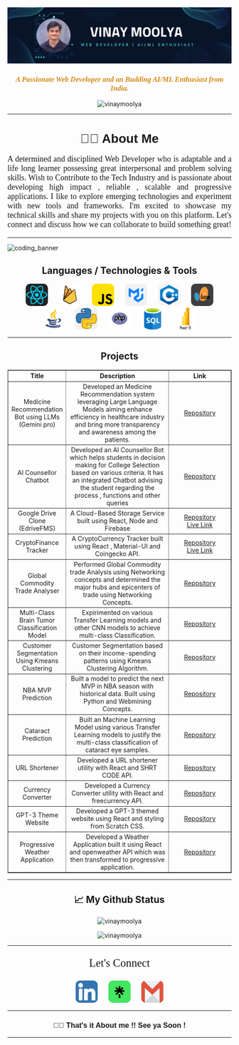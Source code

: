 <img src="./images/banner_github.png" alt="banner"/>

<!-- <h1 align="center">Hi 👋, I'm VINAY MOOLYA</h1> -->
<h3 align="center" style="color:#d68813;font-family:Fira Code;"><i>A Passionate Web Developer and an Budding AI/ML Enthusiast from India.</i></h3>
<p align="center"> <img src="https://komarev.com/ghpvc/?username=vinaymoolya&label=Profile%20views&color=0e75b6&style=flat" alt="vinaymoolya" /> </p>
<hr>
<h1 align="center" style="font-family:Sans-Serif;">👋🏻 About Me</h1>

<p align="justify" style="font-size:18px;font-family:Fira Code;">A determined and disciplined Web Developer who is adaptable and a life long learner possessing great interpersonal and problem solving skills. Wish to Contribute to the Tech Industry and is passionate about developing high impact , reliable , scalable and progressive applications. I like to explore emerging technologies and experiment with new tools and frameworks. I'm excited to showcase my technical skills and share my projects with you on this platform. Let's connect and discuss how we can collaborate to build something great!</p>

<hr/>

<div>
<img src="https://user-images.githubusercontent.com/74038190/225813708-98b745f2-7d22-48cf-9150-083f1b00d6c9.gif" alt="coding_banner"/>
<h2 align ="center">Languages / Technologies & Tools</h2>
<div align="center">
    <img src="./images/logos/react.png" width="10%" height="50px" style="border-radius:10px;margin:0 10px;"/>
    <img src="./images/logos/firebase.png" width="10%" height="50px" style="border-radius:10px;margin:0 10px;"/>
    <img src="./images/logos/js.png" width="10%" height="50px" style="border-radius:10px;margin:0 10px;"/>
    <img src="./images/logos/materialui.png" width="10%" height="50px" style="border-radius:10px;margin:0 10px;"/>
    <img src="./images/logos/c++.png" width="10%" height="50px" style="border-radius:10px;margin:0 10px;"/>
    <img src="./images/logos/scikit.png" width="10%" height="50px" style="border-radius:10px;margin:0 10px;"/>
    <img src="./images/logos/java.png" width="10%" height="50px" style="border-radius:10px;margin:0 10px;">
    <img src="./images/logos/python.png" width="10%" height="50px" style="border-radius:10px;margin:0 10px;">
    <img src="./images/logos/php.png" width="10%" height="50px" style="border-radius:10px;margin:0 10px;">
    <img src="./images/logos/sql.png" width="10%" height="50px" style="border-radius:10px;margin:0 10px;">
    <img src="./images/logos/powerbi.jpeg" width="10%" height="50px" style="border-radius:10px;margin:0 10px;">
</div>
<hr>
<h2 align="center">Projects</h2>
<table border="1" cellpadding="10" cellspacing="10" width="100%">
    <thead>
        <tr>
            <th style="text-align:center;" width="20%">Title</th>
            <th style="text-align:center;"  width="50%">Description</th>
            <th style="text-align:center;"  width="30%">Link</th>
        </tr>
    </thead>
    <tbody border=1>
        <tr>
            <td style="text-align:center;" >Medicine Recommendation Bot using LLMs (Gemini pro)</td>
            <td style="text-align:center;" >Developed an Medicine Recommendation system leveraging Large Language Models aiming enhance efficiency in healthcare industry and bring more transparency and awareness among the patients.</td>
            <td style="text-align:center;" >
                <a href="https://github.com/VinayMoolya/MedicineAI" target="_blank">Repository</a><br>
            </td>
        </tr>
        <tr>
            <td style="text-align:center;" >AI Counsellor Chatbot</td>
            <td style="text-align:center;" >Developed an AI Counsellor Bot which helps students in decision making for College Selection based on various criteria. It has an integrated Chatbot advising the student regarding the process , functions and other queries</td>
            <td style="text-align:center;" >
                <a href="https://github.com/VinayMoolya/AICounsellorChatbot" target="_blank">Repository</a><br>
            </td>
        </tr>
        <tr>
            <td style="text-align:center;" >Google Drive Clone (EdriveFMS)</td>
            <td style="text-align:center;" >A Cloud-Based Storage Service built using React, Node and Firebase</td>
            <td style="text-align:center;" >
                <a href="https://github.com/VinayMoolya/gdrivefms" target="_blank">Repository</a><br>
                <a href="https://vinaymoolya.github.io/gdrivefms/" target="_blank">Live Link</a>
            </td>
        </tr>
        <tr>
            <td style="text-align:center;" >CryptoFinance Tracker</td>
            <td style="text-align:center;" >A CryptoCurrency Tracker built using React , Material-UI and Coingecko API.</td>
            <td style="text-align:center;" >
                <a href="https://github.com/VinayMoolya/cryptotracker" target="_blank">Repository</a><br>
                <a href="https://vinaymoolya.github.io/cryptotracker/" target="_blank">Live Link</a>
            </td>
        </tr>
        <tr>
            <td style="text-align:center;" ><center>Global Commodity Trade Analyser</center></td>
            <td style="text-align:center;" >Performed Global Commodity trade Analysis using Networking concepts and determined the major hubs and epicenters of trade using Networking Concepts.</td>
            <td style="text-align:center;" >
                <a href="https://github.com/VinayMoolya/GlobalCommodityTradeAnalyser" target="_blank">Repository</a><br>
            </td>
        </tr>
        <tr>
            <td style="text-align:center;" >Multi-Class Brain Tumor Classification Model</td>
            <td style="text-align:center;" > Expirimented on various Transfer Learning models and other CNN models to achieve multi-class Classification.</td>
            <td style="text-align:center;" >
                <a href="https://github.com/VinayMoolya/BrainTumor_SI" target="_blank">Repository</a><br>
            </td>
        </tr>
                <tr>
            <td style="text-align:center;" >Customer Segmentation Using Kmeans Clustering</td>
            <td style="text-align:center;" > Customer Segmentation based on their income-spending patterns using Kmeans Clustering Algorithm.</td>
            <td style="text-align:center;" >
                <a href="https://github.com/VinayMoolya/KmeansCustomerSegmentation" target="_blank">Repository</a><br>
            </td>
        </tr>
        <tr>
            <td style="text-align:center;" >NBA MVP Prediction</td>
            <td style="text-align:center;" >Built a model to predict the next MVP in NBA season with historical data. Built using Python and Webmining Concepts.</td>
            <td style="text-align:center;" >
                <a href="https://github.com/VinayMoolya/NBA_MVP_23_Prediction" target="_blank">Repository</a><br>
            </td>
        </tr>
        <tr>
            <td style="text-align:center;" >Cataract Prediction</td>
            <td style="text-align:center;" >Built an Machine Learning Model using various Transfer Learning models to justify the multi-class classification of cataract eye samples.</td>
            <td style="text-align:center;" >
                <a href="https://github.com/VinayMoolya/Cataract_Prediction_ML" target="_blank">Repository</a><br>
            </td>
        </tr>
        <tr>
            <td style="text-align:center;" >URL Shortener</td>
            <td style="text-align:center;" >Developed a URL shortener utility with React and SHRT CODE API.</td>
            <td style="text-align:center;" >
                <a href="https://github.com/VinayMoolya/URL_Shortener" target="_blank">Repository</a><br>
            </td>
        </tr>
        <tr>
            <td style="text-align:center;" >Currency Converter</td>
            <td style="text-align:center;" >Developed a Currency Converter utility with React and freecurrency API.</td>
            <td style="text-align:center;" >
                <a href="https://github.com/VinayMoolya/Currency_Converter" target="_blank">Repository</a><br>
            </td>
        </tr>
        <tr>
            <td style="text-align:center;" >GPT-3 Theme Website</td>
            <td style="text-align:center;" >Developed a GPT-3 themed website using React and styling from Scratch CSS.</td>
            <td style="text-align:center;" >
                <a href="https://github.com/VinayMoolya/GPT-3_responsive_Frontend" target="_blank">Repository</a><br>
            </td>
        </tr>
        <tr>
            <td style="text-align:center;" >Progressive Weather Application</td>
            <td style="text-align:center;" >Developed a Weather Application built it using React and openweather API which was then transformed to progressive application.</td>
            <td style="text-align:center;" >
                <a href="https://github.com/VinayMoolya/weather_pwa" target="_blank">Repository</a><br>
            </td>
        </tr>
    </tbody>

</table>
</div>

<hr>

<div align="center">
    <h2>📈 My Github Status</h2>
    <p><img align="center" src="https://github-readme-stats.vercel.app/api?username=vinaymoolya&show_icons=true&locale=en&theme=radical" alt="vinaymoolya" /></p>
    <p><img align="center" src="https://github-readme-streak-stats.herokuapp.com/?user=vinaymoolya&theme=radical" alt="vinaymoolya" /></p>
</div>

<hr>
<p align="center" style="font-size:25px;font-family:Verdana;">Let's Connect</p>
<div align="center">
    <a href="https://www.linkedin.com/in/vinaymoolya/" target="_blank"><img src="./images/logos/linkedin.png" alt="" width="50px" height="50px" style="border-radius:10px;margin: 0 10px;"/></a>
    <a href="https://linktr.ee/vinaymoolya" target="_blank"><img src = "./images/logos/linktree.png" alt="" width="50px" height="50px" style="border-radius:10px;margin: 0 10px;"/></a>
    <a href="mailto:vinaymoolya2002@gmail.com" target="_blank"><img src = "./images/logos/gmail.png" alt="" width="50px" height="50px" style="border-radius:10px;margin: 0 10px;"/></a>
</div>
<hr>
<h3 align="center" style="font-family:Sans-Serif;">👋🏻 That's it About me !! See ya Soon !</h3>
<hr>
<!---
VinayMoolya/VinayMoolya is a ✨ special ✨ repository because its `README.md` (this file) appears on your GitHub profile.
You can click the Preview link to take a look at your changes.
--->

